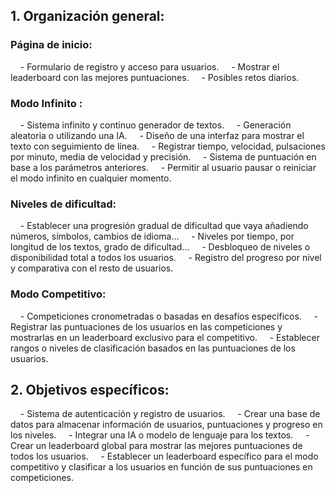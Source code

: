 ## 1. Organización general:

### Página de inicio:

    - Formulario de registro y acceso para usuarios.
    - Mostrar el leaderboard con las mejores puntuaciones.
    - Posibles retos diarios.

### Modo Infinito :

    - Sistema infinito y continuo generador de textos.
    - Generación aleatoria o utilizando una IA.
    - Diseño de una interfaz para mostrar el texto con seguimiento de línea.
    - Registrar tiempo, velocidad, pulsaciones por minuto, media de velocidad y precisión.
    - Sistema de puntuación en base a los parámetros anteriores.
    - Permitir al usuario pausar o reiniciar el modo infinito en cualquier momento.

### Niveles de dificultad:

    - Establecer una progresión gradual de dificultad que vaya añadiendo números, símbolos, cambios de idioma...
    - Niveles por tiempo, por longitud de los textos, grado de dificultad...
    - Desbloqueo de niveles o disponibilidad total a todos los usuarios.
    - Registro del progreso por nivel y comparativa con el resto de usuarios.

### Modo Competitivo:

    - Competiciones cronometradas o basadas en desafíos específicos.
    - Registrar las puntuaciones de los usuarios en las competiciones y mostrarlas en un leaderboard exclusivo para el competitivo.
    - Establecer rangos o niveles de clasificación basados en las puntuaciones de los usuarios.

## 2. Objetivos específicos:

    - Sistema de autenticación y registro de usuarios.
    - Crear una base de datos para almacenar información de usuarios, puntuaciones y progreso en los niveles.
    - Integrar una IA o modelo de lenguaje para los textos. 
    - Crear un leaderboard global para mostrar las mejores puntuaciones de todos los usuarios.
    - Establecer un leaderboard específico para el modo competitivo y clasificar a los usuarios en función de sus puntuaciones en competiciones.